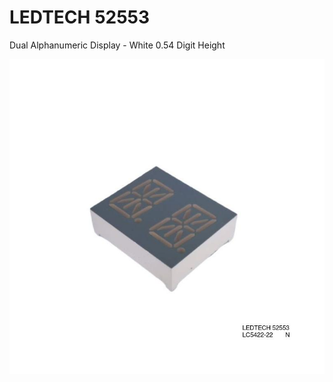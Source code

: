 # LEDTECH 52553
Dual Alphanumeric Display - White 0.54 Digit Height

![img](https://raw.githubusercontent.com/rtek1000/LEDTECH_52553/main/Doc/LEDTECH%2052553%20-%201.jpeg)
